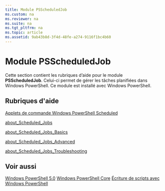 ```yaml
---
title: Module PSScheduledJob
ms.custom: na
ms.reviewer: na
ms.suite: na
ms.tgt_pltfrm: na
ms.topic: article
ms.assetid: 9ab43b8d-3f4d-48fe-a274-9116f1bc4b60
---
```

# Module PSScheduledJob
Cette section contient les rubriques d’aide pour le module **PSScheduledJob**. Celui-ci permet de gérer les tâches planifiées dans Windows PowerShell. Ce module est installé avec Windows PowerShell.

## Rubriques d'aide
[Applets de commande Windows PowerShell Scheduled](http://go.microsoft.com/fwlink/?LinkID=245864)

[about_Scheduled_Jobs](https://technet.microsoft.com/en-us/library/3b546629-703c-4939-b44f-52dd567bce92)

[about_Scheduled_Jobs_Basics](https://technet.microsoft.com/en-us/library/859d8bfd-e655-4dc3-ab65-19813301eb57)

[about_Scheduled_Jobs_Advanced](https://technet.microsoft.com/en-us/library/6aea5423-fb96-461c-a1cb-1fb705930eee)

[about_Scheduled_Jobs_Troubleshooting](https://technet.microsoft.com/en-us/library/70de91e9-675f-4b5f-9179-6104b9cc4f0d)

## Voir aussi
[Windows PowerShell 5.0](Windows-PowerShell-5.0.md)
[Windows PowerShell Core](https://technet.microsoft.com/en-us/library/4b75f1e4-f327-48f3-92ab-bf5435094d41)
[Écriture de scripts avec Windows PowerShell](../../getting-started/fundamental/Scripting-with-Windows-PowerShell.md)



<!--HONumber=May16_HO2-->


